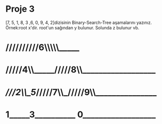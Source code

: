 # Proje 3
[7, 5, 1, 8, 3 ,6, 0, 9, 4, 2]dizisinin Binary-Search-Tree aşamalarını yazınız.
Örnek:root x'dir. root'un sağından y bulunur. Solunda z bulunur vb.


# ______________________//////////6\\\\\\\\\\___________________________
# ____________/////4\\\\\_________________/////8\\\\\__________________
# _________///2\\\\\____5____________/////7\\\\\_/////9\\\\\_______________
# __________1_____3____________________ __0____________________
